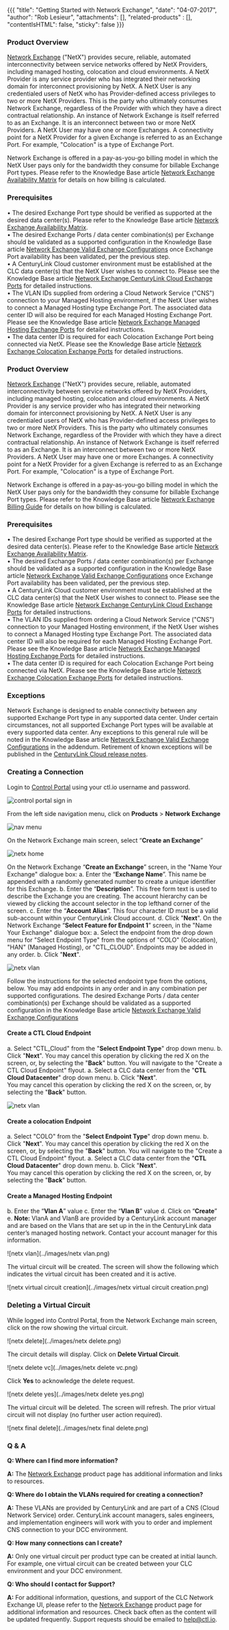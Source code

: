 {{{
  "title": "Getting Started with Network Exchange",
  "date": "04-07-2017",
  "author": "Rob Lesieur",
  "attachments": [],
  "related-products" : [],
  "contentIsHTML": false,
  "sticky": false
}}}

### Product Overview

[Network Exchange](//www.ctl.io/network-exchange/ "Network Exchange Landing Page") ("NetX") provides secure, reliable, automated interconnectivity between service networks offered by NetX Providers, including managed hosting, colocation and cloud environments. A NetX Provider is any service provider who has integrated their networking domain for interconnect provisioning by NetX. A NetX User is any credentialed users of NetX who has Provider-defined access privileges to two or more NetX Providers.  This is the party who ultimately consumes Network Exchange, regardless of the Provider with which they have a direct contractual relationship. An instance of Network Exchange is itself referred to as an Exchange. It is an interconnect between two or more NetX Providers. A NetX User may have one or more Exchanges. A connectivity point for a NetX Provider for a given Exchange is referred to as an Exchange Port. For example, "Colocation" is a type of Exchange Port. 

Network Exchange is offered in a pay-as-you-go billing model in which the NetX User pays only for the bandwidth they consume for billable Exchange Port types. Please refer to the Knowledge Base article [Network Exchange Availability Matrix](https://www.ctl.io/knowledge-base/network/netx-exchange-billing)  for details on how billing is calculated. 

### Prerequisites
•	The desired Exchange Port type should be verified as supported at the desired data center(s). Please refer to the Knowledge Base article [Network Exchange Availability Matrix](https://www.ctl.io/knowledge-base/network/netx-exchange-port-availability-matrix).  
•	The desired Exchange Ports / data center combination(s) per Exchange should be validated as a supported configuration in the Knowledge Base article [Network Exchange Valid Exchange Configurations](https://www.ctl.io/knowledge-base/network/netx-valid-exchange-configurations) once Exchange Port availability has been validated, per the previous step.  
•	A CenturyLink Cloud customer environment must be established at the CLC data center(s) that the NetX User wishes to connect to. Please see the Knowledge Base article [Network Exchange CenturyLink Cloud Exchange Ports](https://www.ctl.io/knowledge-base/network/netx-centurylink-cloud-exchange-port) for detailed instructions.  
•	The VLAN IDs supplied from ordering a Cloud Network Service ("CNS") connection to your Managed Hosting environment, if the NetX User wishes to connect a Managed Hosting type Exchange Port. The associated data center ID will also be required for each Managed Hosting Exchange Port. Please see the Knowledge Base article [Network Exchange Managed Hosting Exchange Ports](https://www.ctl.io/knowledge-base/network/netx-managed-hosting-exchange-port) for detailed instructions.  
•	The data center ID is required for each Colocation Exchange Port being connected via NetX. Please see the Knowledge Base article [Network Exchange Colocation Exchange Ports](https://www.ctl.io/knowledge-base/network/netx-colocation-exchange-port) for detailed instructions.  

### Product Overview

[Network Exchange](//www.ctl.io/network-exchange/ "Network Exchange Landing Page") ("NetX") provides secure, reliable, automated interconnectivity between service networks offered by NetX Providers, including managed hosting, colocation and cloud environments. A NetX Provider is any service provider who has integrated their networking domain for interconnect provisioning by NetX. A NetX User is any credentialed users of NetX who has Provider-defined access privileges to two or more NetX Providers.  This is the party who ultimately consumes Network Exchange, regardless of the Provider with which they have a direct contractual relationship. An instance of Network Exchange is itself referred to as an Exchange. It is an interconnect between two or more NetX Providers. A NetX User may have one or more Exchanges. A connectivity point for a NetX Provider for a given Exchange is referred to as an Exchange Port. For example, "Colocation" is a type of Exchange Port. 

Network Exchange is offered in a pay-as-you-go billing model in which the NetX User pays only for the bandwidth they consume for billable Exchange Port types. Please refer to the Knowledge Base article [Network Exchange Billing Guide](https://www.ctl.io/knowledge-base/network/netx-exchange-billing)  for details on how billing is calculated. 

### Prerequisites
•	The desired Exchange Port type should be verified as supported at the desired data center(s). Please refer to the Knowledge Base article [Network Exchange Availability Matrix](https://www.ctl.io/knowledge-base/network/netx-exchange-port-availability-matrix).  
•	The desired Exchange Ports / data center combination(s) per Exchange should be validated as a supported configuration in the Knowledge Base article [Network Exchange Valid Exchange Configurations](https://www.ctl.io/knowledge-base/network/netx-valid-exchange-configurations) once Exchange Port availability has been validated, per the previous step.  
•	A CenturyLink Cloud customer environment must be established at the CLC data center(s) that the NetX User wishes to connect to. Please see the Knowledge Base article [Network Exchange CenturyLink Cloud Exchange Ports](https://www.ctl.io/knowledge-base/network/netx-centurylink-cloud-exchange-port) for detailed instructions.  
•	The VLAN IDs supplied from ordering a Cloud Network Service ("CNS") connection to your Managed Hosting environment, if the NetX User wishes to connect a Managed Hosting type Exchange Port. The associated data center ID will also be required for each Managed Hosting Exchange Port. Please see the Knowledge Base article [Network Exchange Managed Hosting Exchange Ports](https://www.ctl.io/knowledge-base/network/netx-managed-hosting-exchange-port) for detailed instructions.  
•	The data center ID is required for each Colocation Exchange Port being connected via NetX. Please see the Knowledge Base article [Network Exchange Colocation Exchange Ports](https://www.ctl.io/knowledge-base/network/netx-colocation-exchange-port) for detailed instructions.  

### Exceptions
Network Exchange is designed to enable connectivity between any supported Exchange Port type in any supported data center. Under certain circumstances, not all supported Exchange Port types will be available at every supported data center. Any exceptions to this general rule will be noted in the Knowledge Base article [Network Exchange Valid Exchange Configurations](https://www.ctl.io/knowledge-base/network/netx-valid-exchange-configurations) in the addendum. Retirement of known exceptions will be published in the [CenturyLink Cloud release notes](https://www.ctl.io/knowledge-base/release-notes). 

### Creating a Connection

Login to [Control Portal](//control.ctl.io) using your ctl.io username and password.

![control portal sign in](../images//network/netx-login-screen.png)

From the left side navigation menu, click on **Products** > **Network Exchange**

![nav menu](../images/network/netx-nav-menu.png)

On the Network Exchange main screen, select  “**Create an Exchange**” 

![netx home](../images/network/netx-home-page.png)

On the Network Exchange “**Create an Exchange**” screen, in the "Name Your Exchange" dialogue box:
a.	Enter the “**Exchange Name**”. This name be appended with a randomly generated number to create a unique identifier for this Exchange.
b.	Enter the “**Description**”. This free form text is used to describe the Exchange you are creating. The account hierarchy can be viewed by clicking the account selector in the top lefthand corner of the screen. 
c.	Enter the “**Account Alias**”. This four character ID must be a valid sub-account within your CenturyLink Cloud account. 
d. Click "**Next**". 
On the Network Exchange “**Select Feature for Endpoint 1**” screen, in the "Name Your Exchange" dialogue box:
a. Select the endpoint from the drop down menu for "Select Endpoint Type" from the options of "COLO" (Colocation), "HAN" (Managed Hosting), or "CTL_CLOUD". Endpoints may be added in any order. 
b. Click "**Next**". 

![netx vlan](../images/network/netx-create-window.png)

Follow the instructions for the selected endpoint type from the options, below. You may add endpoints in any order and in any combination per supported configurations. The desired Exchange Ports / data center combination(s) per Exchange should be validated as a supported configuration in the Knowledge Base article [Network Exchange Valid Exchange Configurations](https://www.ctl.io/knowledge-base/network/netx-valid-exchange-configurations) 

#### Create a CTL Cloud Endpoint
a. Select "CTL_Cloud" from the "**Select Endpoint Type**" drop down menu. 
b. Click "**Next**".
You may cancel this operation by clicking the red X on the screen, or, by selecting the "**Back**" button.
You will navigate to the "Create a CTL Cloud Endpoint" flyout. 
a. Select a CLC data center from the "**CTL Cloud Datacenter**" drop down menu. 
b. Click "**Next**".  
You may cancel this operation by clicking the red X on the screen, or, by selecting the "**Back**" button.

![netx vlan](../images/network/netx-CLC-create.png)

#### Create a colocation Endpoint
a. Select "COLO" from the "**Select Endpoint Type**" drop down menu. 
b. Click "**Next**".
You may cancel this operation by clicking the red X on the screen, or, by selecting the "**Back**" button.
You will navigate to the "Create a CTL Cloud Endpoint" flyout. 
a. Select a CLC data center from the "**CTL Cloud Datacenter**" drop down menu. 
b. Click "**Next**".  
You may cancel this operation by clicking the red X on the screen, or, by selecting the "**Back**" button.

#### Create a Managed Hosting Endpoint
b.	Enter the “**Vlan A**” value
c.	Enter the “**Vlan B**” value
d.	Click on “**Create**”
e.	**Note:** VlanA and VlanB are provided by a CenturyLink account manager and are based on the Vlans that are set up in the in the CenturyLink data center’s managed hosting network. Contact your account manager for this information.

![netx vlan](../images/netx vlan.png)

The virtual circuit will be created.  The screen will show the following which indicates the virtual circuit has been created and it is active.

![netx virtual circuit creation](../images/netx virtual circuit creation.png)

### Deleting a Virtual Circuit

While logged into Control Portal, from the Network Exchange main screen, click on the row showing the virtual circuit.

![netx delete](../images/netx delete.png)

The circuit details will display.  Click on **Delete Virtual Circuit**.

![netx delete vc](../images/netx delete vc.png)

Click **Yes** to acknowledge the delete request.

![netx delete yes](../images/netx delete yes.png)

The virtual circuit will be deleted.  The screen will refresh. The prior virtual circuit will not display (no further user action required).

![netx final delete](../images/netx final delete.png)

### Q & A

**Q: Where can I find more information?**

**A:** The [Network Exchange](//www.ctl.io/network-exchange/) product page has additional information and links to resources.

**Q: Where do I obtain the VLANs required for creating a connection?**

**A:** These VLANs are provided by CenturyLink and are part of a CNS (Cloud Network Service) order. CenturyLink account managers, sales engineers, and implementation engineers will work with you to order and implement CNS connection to your DCC environment.

**Q: How many connections can I create?**

**A:** Only one virtual circuit per product type can be created at initial launch.  For example, one virtual circuit can be created between your CLC environment and your DCC environment.

**Q: Who should I contact for Support?**

**A:** For additional information, questions, and support of the CLC Network Exchange UI, please refer to the [Network Exchange](//www.ctl.io/network-exchange/) product page for additional information and resources.  Check back often as the content will be updated frequently.  Support requests should be emailed to [help@ctl.io](mailto:help@ctl.io).
